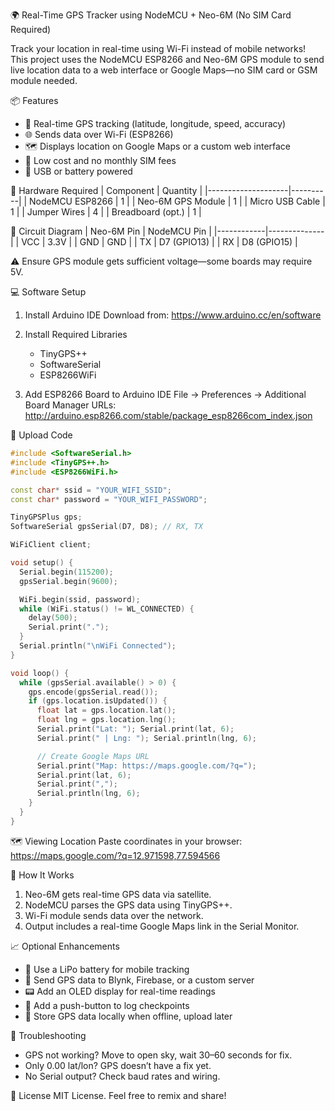 🌍 Real-Time GPS Tracker using NodeMCU + Neo-6M (No SIM Card Required)

Track your location in real-time using Wi-Fi instead of mobile networks! This project uses the NodeMCU ESP8266 and Neo-6M GPS module to send live location data to a web interface or Google Maps—no SIM card or GSM module needed.

📦 Features
- 🔄 Real-time GPS tracking (latitude, longitude, speed, accuracy)
- 🌐 Sends data over Wi-Fi (ESP8266)
- 🗺️ Displays location on Google Maps or a custom web interface
- 💸 Low cost and no monthly SIM fees
- 🪫 USB or battery powered

🔧 Hardware Required
| Component           | Quantity |
|--------------------|----------|
| NodeMCU ESP8266    | 1        |
| Neo-6M GPS Module  | 1        |
| Micro USB Cable    | 1        |
| Jumper Wires       | 4        |
| Breadboard (opt.)  | 1        |

🔌 Circuit Diagram
| Neo-6M Pin | NodeMCU Pin |
|------------|--------------|
| VCC        | 3.3V         |
| GND        | GND          |
| TX         | D7 (GPIO13)  |
| RX         | D8 (GPIO15)  |

⚠️ Ensure GPS module gets sufficient voltage—some boards may require 5V.

💻 Software Setup

1. Install Arduino IDE
   Download from: https://www.arduino.cc/en/software

2. Install Required Libraries
   - TinyGPS++
   - SoftwareSerial
   - ESP8266WiFi

3. Add ESP8266 Board to Arduino IDE
   File → Preferences → Additional Board Manager URLs:
   http://arduino.esp8266.com/stable/package_esp8266com_index.json

🚀 Upload Code

```cpp
#include <SoftwareSerial.h>
#include <TinyGPS++.h>
#include <ESP8266WiFi.h>

const char* ssid = "YOUR_WIFI_SSID";
const char* password = "YOUR_WIFI_PASSWORD";

TinyGPSPlus gps;
SoftwareSerial gpsSerial(D7, D8); // RX, TX

WiFiClient client;

void setup() {
  Serial.begin(115200);
  gpsSerial.begin(9600);

  WiFi.begin(ssid, password);
  while (WiFi.status() != WL_CONNECTED) {
    delay(500);
    Serial.print(".");
  }
  Serial.println("\nWiFi Connected");
}

void loop() {
  while (gpsSerial.available() > 0) {
    gps.encode(gpsSerial.read());
    if (gps.location.isUpdated()) {
      float lat = gps.location.lat();
      float lng = gps.location.lng();
      Serial.print("Lat: "); Serial.print(lat, 6);
      Serial.print(" | Lng: "); Serial.println(lng, 6);

      // Create Google Maps URL
      Serial.print("Map: https://maps.google.com/?q=");
      Serial.print(lat, 6);
      Serial.print(",");
      Serial.println(lng, 6);
    }
  }
}
```

🗺️ Viewing Location
Paste coordinates in your browser:
https://maps.google.com/?q=12.971598,77.594566

🧠 How It Works
1. Neo-6M gets real-time GPS data via satellite.
2. NodeMCU parses the GPS data using TinyGPS++.
3. Wi-Fi module sends data over the network.
4. Output includes a real-time Google Maps link in the Serial Monitor.

📈 Optional Enhancements
- 🔋 Use a LiPo battery for mobile tracking
- 📲 Send GPS data to Blynk, Firebase, or a custom server
- 📟 Add an OLED display for real-time readings
- 🧠 Add a push-button to log checkpoints
- 📡 Store GPS data locally when offline, upload later

🧪 Troubleshooting
- GPS not working? Move to open sky, wait 30–60 seconds for fix.
- Only 0.00 lat/lon? GPS doesn’t have a fix yet.
- No Serial output? Check baud rates and wiring.

📄 License
MIT License. Feel free to remix and share!

